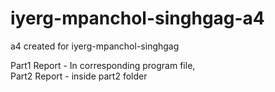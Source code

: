 # iyerg-mpanchol-singhgag-a4
a4 created for iyerg-mpanchol-singhgag

Part1 Report  - In corresponding program file,     
Part2 Report - inside part2 folder

